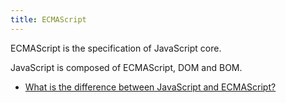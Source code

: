 ```yaml
---
title: ECMAScript
---
```


ECMAScript is the specification of JavaScript core.

JavaScript is composed of ECMAScript, DOM and BOM.

- [What is the difference between JavaScript and ECMAScript?](http://stackoverflow.com/questions/912479/what-is-the-difference-between-javascript-and-ecmascript)
